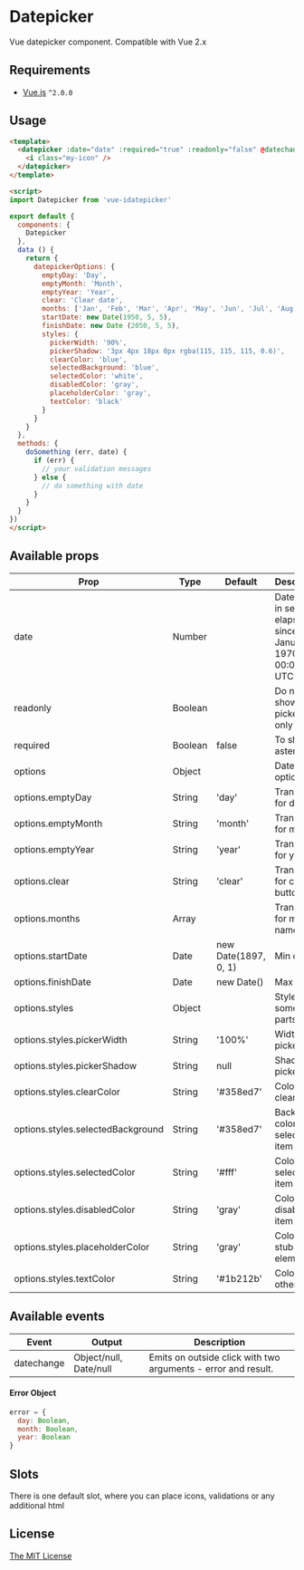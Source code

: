 # Datepicker

Vue datepicker component. Compatible with Vue 2.x

## Requirements

- [Vue.js](https://github.com/yyx990803/vue) `^2.0.0`

## Usage

```html
<template>
  <datepicker :date="date" :required="true" :readonly="false" @datechange="doSomething">
    <i class="my-icon" />
  </datepicker>
</template>

<script>
import Datepicker from 'vue-idatepicker'

export default {
  components: {
    Datepicker
  },
  data () {
    return {
      datepickerOptions: {
        emptyDay: 'Day',
        emptyMonth: 'Month',
        emptyYear: 'Year',
        clear: 'Clear date',
        months: ['Jan', 'Feb', 'Mar', 'Apr', 'May', 'Jun', 'Jul', 'Aug', 'Sep', 'Oct', 'Nov', 'Dec'],
        startDate: new Date(1950, 5, 5),
        finishDate: new Date (2050, 5, 5),
        styles: {
          pickerWidth: '90%',
          pickerShadow: '3px 4px 18px 0px rgba(115, 115, 115, 0.6)',
          clearColor: 'blue',
          selectedBackground: 'blue',
          selectedColor: 'white',
          disabledColor: 'gray',
          placeholderColor: 'gray',
          textColor: 'black'
        }
      }
    }
  },
  methods: {
    doSomething (err, date) {
      if (err) {
        // your validation messages
      } else {
        // do something with date
      }
    }
  }
})
</script>
```

## Available props

| Prop                              | Type         | Default              | Description                                                           |
|-----------------------------------|--------------|----------------------|-----------------------------------------------------------------------|
| date                              | Number       |                      | Date value in seconds elapsed since 1 January 1970 00:00:00 UTC       |
| readonly                          | Boolean      |                      | Do not show picker, date only                                         |
| required                          | Boolean      | false                | To show asterisk                                                      |
| options                           | Object       |                      | Datepicker options                                                    |
| options.emptyDay                  | String       | 'day'                | Translation for day                                                   |
| options.emptyMonth                | String       | 'month'              | Translation for month                                                 |
| options.emptyYear                 | String       | 'year'               | Translation for year                                                  |
| options.clear                     | String       | 'clear'              | Translation for clear button                                          |
| options.months                    | Array        |                      | Translation for month names                                           |
| options.startDate                 | Date         | new Date(1897, 0, 1) | Min date                                                              |
| options.finishDate                | Date         | new Date()           | Max date                                                              |
| options.styles                    | Object       |                      | Styles for some inner parts                                           |
| options.styles.pickerWidth        | String       | '100%'               | Width of picker                                                       |
| options.styles.pickerShadow       | String       | null                 | Shadow of picker                                                      |
| options.styles.clearColor         | String       | '#358ed7'            | Color of clear button                                                 |
| options.styles.selectedBackground | String       | '#358ed7'            | Background color of selected item                                     |
| options.styles.selectedColor      | String       | '#fff'               | Color of selected item                                                |
| options.styles.disabledColor      | String       | 'gray'               | Color of disabled item                                                |
| options.styles.placeholderColor   | String       | 'gray'               | Color of stub elements                                                |
| options.styles.textColor          | String       | '#1b212b'            | Color of other text                                                   |

## Available events

| Event         | Output                  | Description                                                   |
|---------------|-------------------------|---------------------------------------------------------------|
| datechange    | Object/null, Date/null  | Emits on outside click with two arguments - error and result. |

#### Error Object
```javascript
error = {
  day: Boolean,
  month: Boolean,
  year: Boolean
}
```

## Slots

There is one default slot, where you can place icons, validations or any additional html

## License

[The MIT License](http://opensource.org/licenses/MIT)
